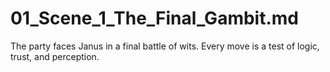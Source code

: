 # 01_Scene_1_The_Final_Gambit.md
The party faces Janus in a final battle of wits. Every move is a test of logic, trust, and perception.
